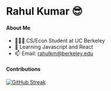 # Rahul Kumar 😎

#### About Me 
- 🧑🏽‍🎓 CS/Econ Student at UC Berkeley
- 🌱 Learning Javascript and React
- 📫 Email: rahulkm@berkeley.edu

#### Contributions
  
[![GitHub Streak](https://github-readme-streak-stats.herokuapp.com?user=rahul7932&theme=github-dark&date_format=M%20j%5B%2C%20Y%5D)](https://git.io/streak-stats)
